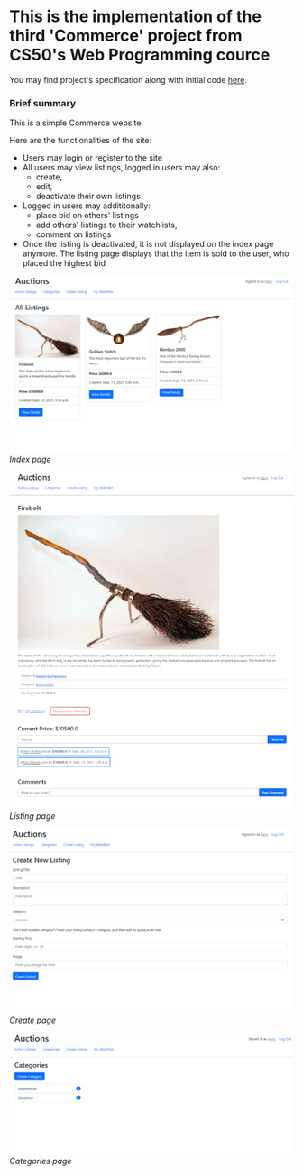 # This is the implementation of the third 'Commerce' project from CS50's Web Programming cource

You may find project's specification along with initial code [here](https://cs50.harvard.edu/web/2020/projects/2/commerce/ "CS50's site").

### Brief summary

This is a simple Commerce website.

Here are the functionalities of the site:
* Users may login or register to the site
* All users may view listings, logged in users may also:
    - create,
    - edit,
    - deactivate their own listings
* Logged in users may addititonally:
    - place bid on others' listings
    - add others' listings to their watchlists,
    - comment on listings
* Once the listing is deactivated, it is not displayed on the index page anymore. The listing page displays that the item is sold to the user, who placed the highest bid

![Index page](https://github.com/temirlanmur/project-2/blob/main/README-images/index-page.png)
*Index page*

![Listing page](https://github.com/temirlanmur/project-2/blob/main/README-images/listing-page.png)
*Listing page*

![Create page](https://github.com/temirlanmur/project-2/blob/main/README-images/create-page.png)
*Create page*

![Categories page](https://github.com/temirlanmur/project-2/blob/main/README-images/categories-page.png)
*Categories page*